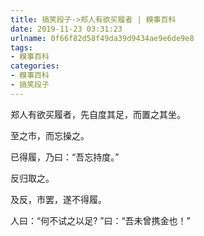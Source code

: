 ```yaml
---
title: 搞笑段子->郑人有欲买履者 | 糗事百科
date: 2019-11-23 03:31:23
urlname: 0f66f82d58f49da39d9434ae9e6de9e8
tags: 
- 糗事百科
categories:
- 糗事百科
- 搞笑段子
---
```

郑人有欲买履者，先自度其足，而置之其坐。

至之市，而忘操之。

已得履，乃曰：“吾忘持度。”

反归取之。

及反，市罢，遂不得履。

人曰：“何不试之以足? ”曰：“吾未曾携金也！”


